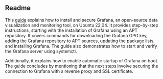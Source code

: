 ## Readme

This [guide](https://www.digitalocean.com/community/tutorials/how-to-install-and-secure-grafana-on-ubuntu-22-04) explains how to install and secure Grafana, an open-source data visualization and monitoring tool, on Ubuntu 22.04. 
It provides step-by-step instructions, starting with the installation of Grafana using an APT repository. It covers commands for downloading the Grafana GPG key, adding the Grafana repository to APT sources, updating the package lists, and installing Grafana. 
The guide also demonstrates how to start and verify the Grafana server using systemctl. 

Additionally, it explains how to enable automatic startup of Grafana on boot. The guide concludes by mentioning that the next steps involve securing the connection to Grafana with a reverse proxy and SSL certificate.
